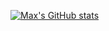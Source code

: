 [![Max's GitHub stats](https://github-readme-stats.vercel.app/api?username=MaxLascombe)](https://github.com/anuraghazra/github-readme-stats)
